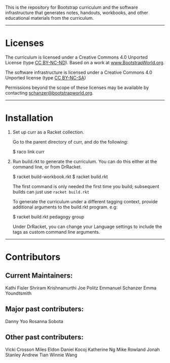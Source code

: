 This is the repository for Bootstrap curriculum and the software
infrastructure that generates notes, handouts, workbooks, and other
educational materials from the curriculum.

----------------------------------------------------------------------

# Licenses

The curriculum is licensed under a Creative Commons 4.0 Unported
License (type
[CC BY-NC-ND](https://creativecommons.org/licenses/by-nc-nd/4.0/
"Terms")). Based on a work at www.BootstrapWorld.org.

The software infrastructure is licensed under a Creative Commons 4.0
Unported license (type
[CC BY-NC-SA](https://creativecommons.org/licenses/by-nc-sa/4.0/ "Terms"))

Permissions beyond the scope of these licenses may be available by
contacting schanzer@bootstrapworld.org. 

----------------------------------------------------------------------

# Installation

1.  Set up curr as a Racket collection.

    Go to the parent directory of curr, and do the following:

    $ raco link curr


2.  Run build.rkt to generate the curriculum.  You can do this either
at the command line, or from DrRacket.

    $ racket build-workbook.rkt
    $ racket build.rkt

    The first command is only needed the first time you build;
    subsequent builds can just use `racket build.rkt`

    To generate the curriculum under a different tagging context,
    provide additional arguments to the build.rkt program.  e.g:

    $ racket build.rkt pedagogy group

    Under DrRacket, you can change your Language settings to include
    the tags as custom command line arguments.

----------------------------------------------------------------------

# Contributors

## Current Maintainers:
  Kathi Fisler 
  Shriram Krishnamurthi
  Joe Politz
  Emmanuel Schanzer
  Emma Youndtsmith

## Major past contributers:
  Danny Yoo
  Rosanna Sobota

## Other past contributers:
  Vicki Crosson 
  Miles Eldon
  Daniel Kocoj
  Katherine Ng 
  Mike Rowland
  Jonah Stanley 
  Andrew Tian 
  Winnie Wang




